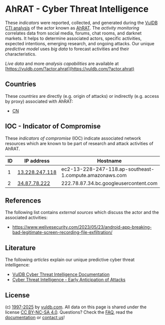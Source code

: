 # AhRAT - Cyber Threat Intelligence

These _indicators_ were reported, collected, and generated during the [VulDB CTI analysis](https://vuldb.com/?kb.cti) of the actor known as [AhRAT](https://vuldb.com/?actor.ahrat). The _activity monitoring_ correlates data from social media, forums, chat rooms, and darknet markets. It helps to determine associated actors, specific activities, expected intentions, emerging research, and ongoing attacks. Our unique _predictive model_ uses _big data_ to forecast activities and their characteristics.

_Live data_ and more _analysis capabilities_ are available at [https://vuldb.com/?actor.ahrat](https://vuldb.com/?actor.ahrat)

## Countries

These _countries_ are directly (e.g. origin of attacks) or indirectly (e.g. access by proxy) associated with AhRAT:

* [CN](https://vuldb.com/?country.cn)

## IOC - Indicator of Compromise

These _indicators of compromise_ (IOC) indicate associated network resources which are known to be part of research and attack activities of AhRAT.

ID | IP address | Hostname | Campaign | Confidence
-- | ---------- | -------- | -------- | ----------
1 | [13.228.247.118](https://vuldb.com/?ip.13.228.247.118) | ec2-13-228-247-118.ap-southeast-1.compute.amazonaws.com | - | Medium
2 | [34.87.78.222](https://vuldb.com/?ip.34.87.78.222) | 222.78.87.34.bc.googleusercontent.com | - | Medium

## References

The following list contains _external sources_ which discuss the actor and the associated activities:

* https://www.welivesecurity.com/2023/05/23/android-app-breaking-bad-legitimate-screen-recording-file-exfiltration/

## Literature

The following _articles_ explain our unique predictive cyber threat intelligence:

* [VulDB Cyber Threat Intelligence Documentation](https://vuldb.com/?kb.cti)
* [Cyber Threat Intelligence - Early Anticipation of Attacks](https://www.scip.ch/en/?labs.20201022)

## License

(c) [1997-2025](https://vuldb.com/?kb.changelog) by [vuldb.com](https://vuldb.com/?kb.about). All data on this page is shared under the license [CC BY-NC-SA 4.0](https://creativecommons.org/licenses/by-nc-sa/4.0/). Questions? Check the [FAQ](https://vuldb.com/?kb.faq), read the [documentation](https://vuldb.com/?kb) or [contact us](https://vuldb.com/?contact)!
